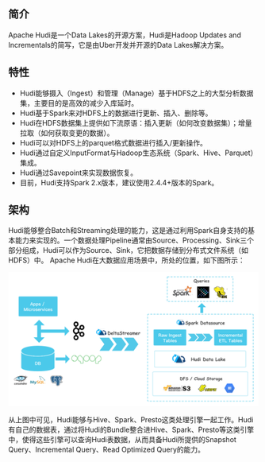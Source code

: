 ## **简介**

Apache Hudi是一个Data Lakes的开源方案，Hudi是Hadoop Updates and Incrementals的简写，它是由Uber开发并开源的Data Lakes解决方案。

## 特性

- Hudi能够摄入（Ingest）和管理（Manage）基于HDFS之上的大型分析数据集，主要目的是高效的减少入库延时。
- Hudi基于Spark来对HDFS上的数据进行更新、插入、删除等。
- Hudi在HDFS数据集上提供如下流原语：插入更新（如何改变数据集）；增量拉取（如何获取变更的数据）。
- Hudi可以对HDFS上的parquet格式数据进行插入/更新操作。
- Hudi通过自定义InputFormat与Hadoop生态系统（Spark、Hive、Parquet）集成。
- Hudi通过Savepoint来实现数据恢复。
- 目前，Hudi支持Spark 2.x版本，建议使用2.4.4+版本的Spark。

## **架构**

Hudi能够整合Batch和Streaming处理的能力，这是通过利用Spark自身支持的基本能力来实现的。一个数据处理Pipeline通常由Source、Processing、Sink三个部分组成，Hudi可以作为Source、Sink，它把数据存储到分布式文件系统（如HDFS）中。
Apache Hudi在大数据应用场景中，所处的位置，如下图所示：

![img](Hudi-Data-Lake-Overview.png)

从上图中可见，Hudi能够与Hive、Spark、Presto这类处理引擎一起工作。Hudi有自己的数据表，通过将Hudi的Bundle整合进Hive、Spark、Presto等这类引擎中，使得这些引擎可以查询Hudi表数据，从而具备Hudi所提供的Snapshot Query、Incremental Query、Read Optimized Query的能力。